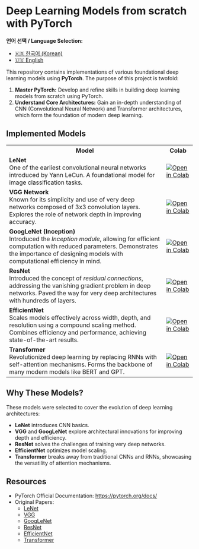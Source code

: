 # Deep Learning Models from scratch with PyTorch

**언어 선택 / Language Selection:**

- [🇰🇷 한국어 (Korean)](README.ko.md)
- [🇺🇸 English](README.md)
  
This repository contains implementations of various foundational deep learning models using **PyTorch**. The purpose of this project is twofold:

1. **Master PyTorch:** Develop and refine skills in building deep learning models from scratch using PyTorch.
2. **Understand Core Architectures:** Gain an in-depth understanding of CNN (Convolutional Neural Network) and Transformer architectures, which form the foundation of modern deep learning.

## Implemented Models
<table>
    <tr>
        <th>Model</th>
        <th>Colab</th>
    </tr>
    <tr>
        <td><strong>LeNet</strong><br>One of the earliest convolutional neural networks introduced by Yann LeCun. 
          A foundational model for image classification tasks.</td>
        <td><a href="https://colab.research.google.com/github/limJhyeok/models_from_scratch/blob/main/LeNet.ipynb"><img
                    src="https://colab.research.google.com/assets/colab-badge.svg" alt="Open in Colab"></a></td>
    </tr>
    <tr>
        <td><strong>VGG Network</strong><br>Known for its simplicity and use of very deep networks composed of 3x3
            convolution layers. Explores the role of network depth in improving accuracy.</td>
        <td><a href="https://colab.research.google.com/github/limJhyeok/models_from_scratch/blob/main/VGG.ipynb"><img
                    src="https://colab.research.google.com/assets/colab-badge.svg" alt="Open in Colab"></a></td>
    </tr>
    <tr>
        <td><strong>GoogLeNet (Inception)</strong><br>Introduced the <em>Inception module</em>, allowing for efficient
            computation with reduced parameters. Demonstrates the importance of designing models with computational
            efficiency in mind.</td>
        <td><a href="https://colab.research.google.com/github/limJhyeok/models_from_scratch/blob/main/GoogLeNet.ipynb"><img
                    src="https://colab.research.google.com/assets/colab-badge.svg" alt="Open in Colab"></a></td>
    </tr>
    <tr>
        <td><strong>ResNet</strong><br>Introduced the concept of <em>residual connections</em>, addressing the vanishing
            gradient problem in deep networks. Paved the way for very deep architectures with hundreds of layers.</td>
        <td><a href="https://colab.research.google.com/github/limJhyeok/models_from_scratch/blob/main/ResNet.ipynb"><img
                    src="https://colab.research.google.com/assets/colab-badge.svg" alt="Open in Colab"></a></td>
    </tr>
    <tr>
        <td><strong>EfficientNet</strong><br>Scales models effectively across width, depth, and resolution using a
            compound scaling method. Combines efficiency and performance, achieving state-of-the-art results.</td>
        <td><a
                href="https://colab.research.google.com/github/limJhyeok/models_from_scratch/blob/main/EfficientNet.ipynb"><img
                    src="https://colab.research.google.com/assets/colab-badge.svg" alt="Open in Colab"></a></td>
    </tr>
    <tr>
        <td><strong>Transformer</strong><br>Revolutionized deep learning by replacing RNNs with self-attention
            mechanisms. Forms the backbone of many modern models like BERT and GPT.</td>
        <td><a
                href="https://colab.research.google.com/github/limJhyeok/models_from_scratch/blob/main/Transformer.ipynb"><img
                    src="https://colab.research.google.com/assets/colab-badge.svg" alt="Open in Colab"></a></td>
    </tr>
</table>

## Why These Models?

These models were selected to cover the evolution of deep learning architectures:

- **LeNet** introduces CNN basics.
- **VGG** and **GoogLeNet** explore architectural innovations for improving depth and efficiency.
- **ResNet** solves the challenges of training very deep networks.
- **EfficientNet** optimizes model scaling.
- **Transformer** breaks away from traditional CNNs and RNNs, showcasing the versatility of attention mechanisms.

## Resources

- PyTorch Official Documentation: https://pytorch.org/docs/
- Original Papers:
    - [LeNet](http://vision.stanford.edu/cs598_spring07/papers/Lecun98.pdf)
    - [VGG](https://arxiv.org/abs/1409.1556)
    - [GoogLeNet](https://arxiv.org/abs/1409.4842)
    - [ResNet](https://arxiv.org/abs/1512.03385)
    - [EfficientNet](https://arxiv.org/abs/1905.11946)
    - [Transformer](https://arxiv.org/abs/1706.03762)

